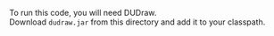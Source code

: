 To run this code, you will need DUDraw.
<br> Download ```dudraw.jar``` from this directory and add it to your classpath.
